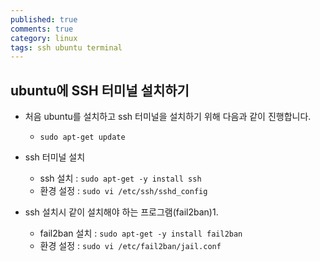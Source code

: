 ```yaml
---
published: true
comments: true
category: linux
tags: ssh ubuntu terminal
---
```

## ubuntu에 SSH 터미널 설치하기

- 처음 ubuntu를 설치하고 ssh 터미널을 설치하기 위해 다음과 같이 진행합니다.
  - `sudo apt-get update`

- ssh 터미널 설치
  - ssh 설치 : `sudo apt-get -y install ssh`
  - 환경 설정 : `sudo vi /etc/ssh/sshd_config`

- ssh 설치시 같이 설치해야 하는 프로그램(fail2ban)1.
  - fail2ban 설치 : `sudo apt-get -y install fail2ban`
  - 환경 설정 : `sudo vi /etc/fail2ban/jail.conf`